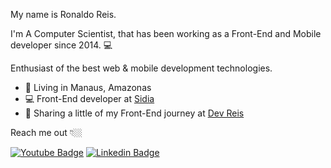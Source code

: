 My name is Ronaldo Reis.

I'm A Computer Scientist, that has been working as a Front-End and Mobile developer since 2014.  💻

Enthusiast of the best web & mobile development technologies.

- 📍 Living in Manaus, Amazonas
- 💻 Front-End developer at [Sidia](https://www.sidia.com/)
- 🎯 Sharing a little of my Front-End journey at [Dev Reis](https://www.youtube.com/channel/UCJUekOEMMwnHjNZ5ZGGE9yQ) 

Reach me out 👇🏼

[![Youtube Badge](https://img.shields.io/badge/-Youtube-FF0000?style=flat-square&labelColor=FF0000&logo=youtube&logoColor=white&link=https://www.youtube.com/channel/UCJUekOEMMwnHjNZ5ZGGE9yQ)](https://www.youtube.com/channel/UCJUekOEMMwnHjNZ5ZGGE9yQ) [![Linkedin Badge](https://img.shields.io/badge/-LinkedIn-blue?style=flat-square&logo=Linkedin&logoColor=white&link=https://www.linkedin.com/in/ronaldoaraujoreis/)](https://www.linkedin.com/in/ronaldoaraujoreis/)

